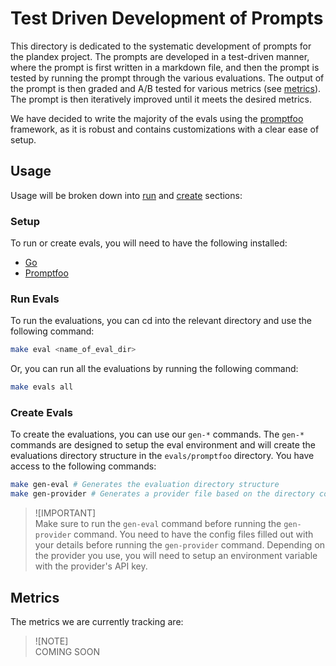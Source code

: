 # Test Driven Development of Prompts

This directory is dedicated to the systematic development of prompts for the plandex project. The prompts are developed in a test-driven manner, where the prompt is first written in a markdown file, and then the prompt is tested by running the prompt through the various evaluations. The output of the prompt is then graded and A/B tested for various metrics (see [metrics](#metrics)). The prompt is then iteratively improved until it meets the desired metrics.

We have decided to write the majority of the evals using the [promptfoo]() framework, as it is robust and contains customizations with a clear ease of setup.

## Usage

Usage will be broken down into [run](#run-evals) and [create](#create-evals) sections:

### Setup

To run or create evals, you will need to have the following installed:

- [Go](https://golang.org/)
- [Promptfoo]()

### Run Evals

To run the evaluations, you can cd into the relevant directory and use the following command:

```bash
make eval <name_of_eval_dir>
```

Or, you can run all the evaluations by running the following command:

```bash
make evals all
```

### Create Evals

To create the evaluations, you can use our `gen-*` commands. The `gen-*` commands are designed to setup the eval environment and will create the evaluations directory structure in the `evals/promptfoo` directory. You have access to the following commands:

```bash
make gen-eval # Generates the evaluation directory structure
make gen-provider # Generates a provider file based on the directory config files
```

> ![IMPORTANT]\
> Make sure to run the `gen-eval` command before running the `gen-provider` command.
> You need to have the config files filled out with your details before running the `gen-provider` command.
> Depending on the provider you use, you will need to setup an environment variable with the provider's API key.

## Metrics

The metrics we are currently tracking are:

> ![NOTE]\
> COMING SOON

